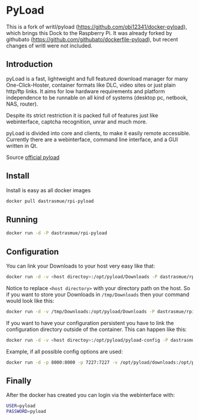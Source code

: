 PyLoad
=========
This is a fork of writl/pyload (https://github.com/obi12341/docker-pyload), which brings this Dock to the Raspberry Pi.
It was already forked by githubato (https://github.com/githubato/dockerfile-pyload), but recent changes of writl were not included.

Introduction
----
pyLoad is a fast, lightweight and full featured download manager for many One-Click-Hoster, container formats like DLC, video sites or just plain http/ftp links. It aims for low hardware requirements and platform independence to be runnable on all kind of systems (desktop pc, netbook, NAS, router).

Despite its strict restriction it is packed full of features just like webinterface, captcha recognition, unrar and much more.

pyLoad is divided into core and clients, to make it easily remote accessible. Currently there are a webinterface, command line interface, and a GUI written in Qt.

Source [official pyload]

Install
----
Install is easy as all docker images

```sh
docker pull dastrasmue/rpi-pyload
```

Running
----

```sh
docker run -d -P dastrasmue/rpi-pyload
```

Configuration
----
You can link your Downloads to your host very easy like that:

```sh
docker run -d -v <host directoy>:/opt/pyload/Downloads -P dastrasmue/rpi-pyload
```
Notice to replace ```<host directory>``` with your directory path on the host. So if you want to store your Downloads in ```/tmp/Downloads``` then your command would look like this:

```sh
docker run -d -v /tmp/Downloads:/opt/pyload/Downloads -P dastrasmue/rpi-pyload
```
If you want to have your configuration persistent you have to link the configuration directory outside of the container. This can happen like this:

```sh
docker run -d -v <host directoy>:/opt/pyload/pyload-config -P dastrasmue/rpi-pyload
```

Example, if all possible config options are used:
```sh
docker run -d -p 8000:8000 -p 7227:7227 -v /opt/pyload/downloads:/opt/pyload/Downloads -v /opt/pyload/config:/opt/pyload/pyload-config dastrasmue/rpi-pyload
```


Finally
----
After the docker has created you can login via the webinterface with:

```sh
USER=pyload
PASSWORD=pyload
```


[official pyload]:http://pyload.org/

